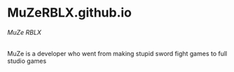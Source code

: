# MuZeRBLX.github.io


###### MuZe RBLX

MuZe is a developer who went from making stupid sword fight games to full studio games

